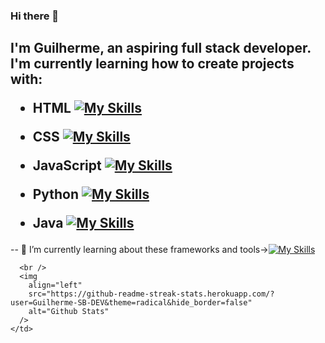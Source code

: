 ### Hi there 👋
<h2>I'm Guilherme, an aspiring full stack developer.
I'm currently learning how to create projects with:

 - HTML [![My Skills](https://skillicons.dev/icons?i=html&theme=light)](https://skillicons.dev)
 
 - CSS [![My Skills](https://skillicons.dev/icons?i=css&theme=light)](https://skillicons.dev)
 
 - JavaScript [![My Skills](https://skillicons.dev/icons?i=js&theme=light)](https://skillicons.dev)
 
 - Python [![My Skills](https://skillicons.dev/icons?i=python&theme=light)](https://skillicons.dev)
 
 - Java  [![My Skills](https://skillicons.dev/icons?i=java&theme=light)](https://skillicons.dev)</h2>

 -- 🌱 I’m currently learning about these frameworks and tools->[![My Skills](https://skillicons.dev/icons?i=nodejs,bootstrap,angular,pytorch,redis,aws)](https://skillicons.dev)


      <br />
      <img
        align="left"
        src="https://github-readme-streak-stats.herokuapp.com/?user=Guilherme-SB-DEV&theme=radical&hide_border=false"
        alt="Github Stats"
      />
    </td>
  </tr>
</table>
